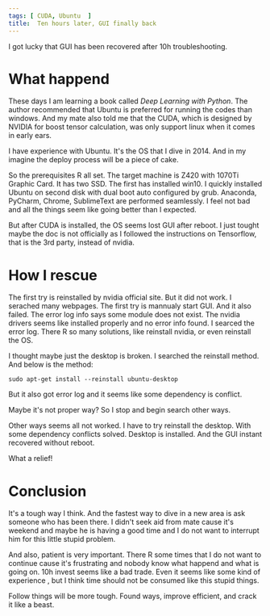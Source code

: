 ```yaml
---
tags: [ CUDA, Ubuntu  ]
title:  Ten hours later, GUI finally back
---
```


 
I got lucky that GUI has been recovered after 10h troubleshooting.


# What happend
These days I am learning a book called *Deep Learning with Python*. The author recommended that Ubuntu is preferred for running the codes than windows. And my mate also told me that the CUDA, which is designed by NVIDIA for boost tensor calculation,  was only support linux when it comes in early ears.

I have experience with Ubuntu. It's the OS that I dive in 2014.  And in my imagine the deploy process will be a piece of cake. 

So the prerequisites R all set. The target machine is Z420 with 1070Ti Graphic Card. It has two SSD. The first has installed win10. I quickly installed Ubuntu on second disk with dual boot auto configured by grub. Anaconda, PyCharm, Chrome, SublimeText  are performed seamlessly. I feel not bad and all the things seem like going better than I expected.

But after CUDA is installed, the OS seems lost GUI after reboot. I just tought maybe the doc is not officially as I followed the instructions on Tensorflow, that is the 3rd party, instead of nvidia.




# How I rescue
The first try is reinstalled by nvidia official site. But it did not work. I serached many webpages. The first try is mannualy start GUI. And it also failed. The error log info says some module does not exist. The nvidia drivers seems like installed properly and no error info found. I searced the error log. There R so many solutions, like reinstall nvidia, or even reinstall the OS. 

I thought maybe just the desktop is broken. I searched the reinstall method. And below is the method:

```
sudo apt-get install --reinstall ubuntu-desktop
```

But it also got error log and it seems like some dependency is conflict.

Maybe it's not proper way? So I stop and begin search other ways.

Other ways seems all not worked. I have to try reinstall the desktop. With some dependency conflicts solved. Desktop is installed. And the GUI instant recovered without reboot.

What a relief!





# Conclusion
It's a tough way I think. And the fastest way to dive in a new area is ask someone who has been there. I didn't seek aid from mate cause it's weekend and maybe he is having a good time and I do not want to interrupt him for this little stupid problem.

And also, patient is very important. There R some times that I do not want to continue cause it's frustrating and nobody know what happend and what is going on. 10h invest seems like a bad trade. Even it seems like some kind of experience , but I think time should not be consumed like this stupid things.

Follow things will be more tough. Found ways, improve efficient, and crack it like a beast.
